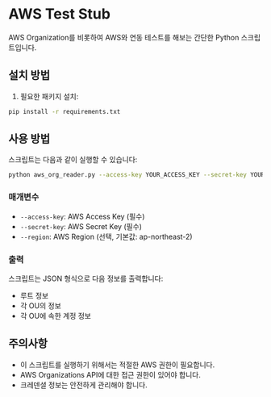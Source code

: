 # AWS Test Stub

AWS Organization를 비롯하여 AWS와 연동 테스트를 해보는 간단한 Python 스크립트입니다.

## 설치 방법

1. 필요한 패키지 설치:
```bash
pip install -r requirements.txt
```

## 사용 방법

스크립트는 다음과 같이 실행할 수 있습니다:

```bash
python aws_org_reader.py --access-key YOUR_ACCESS_KEY --secret-key YOUR_SECRET_KEY [--region REGION]
```

### 매개변수

- `--access-key`: AWS Access Key (필수)
- `--secret-key`: AWS Secret Key (필수)
- `--region`: AWS Region (선택, 기본값: ap-northeast-2)

### 출력

스크립트는 JSON 형식으로 다음 정보를 출력합니다:
- 루트 정보
- 각 OU의 정보
- 각 OU에 속한 계정 정보

## 주의사항

- 이 스크립트를 실행하기 위해서는 적절한 AWS 권한이 필요합니다.
- AWS Organizations API에 대한 접근 권한이 있어야 합니다.
- 크레덴셜 정보는 안전하게 관리해야 합니다. 